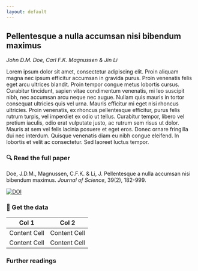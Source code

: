 ```yaml
---
layout: default
---
```


<section class="resume-section p-3 p-lg-5 d-flex justify-content-center" id="papers">
    <div class="w-100" markdown="1">

## Pellentesque a nulla accumsan nisi bibendum maximus
*John D.M. Doe, Carl F.K. Magnussen & Jin Li*

Lorem ipsum dolor sit amet, consectetur adipiscing elit. Proin aliquam magna nec ipsum efficitur accumsan in gravida purus. Proin venenatis felis eget arcu ultrices blandit. Proin tempor congue metus lobortis cursus. Curabitur tincidunt, sapien vitae condimentum venenatis, mi leo suscipit nibh, nec accumsan arcu neque nec augue. Nullam quis mauris in tortor consequat ultricies quis vel urna. Mauris efficitur mi eget nisi rhoncus ultricies. Proin venenatis, ex rhoncus pellentesque efficitur, purus felis rutrum turpis, vel imperdiet ex odio ut tellus. Curabitur tempor, libero vel pretium iaculis, odio erat vulputate justo, ac rutrum sem risus ut dolor. Mauris at sem vel felis lacinia posuere et eget eros. Donec ornare fringilla dui nec interdum. Quisque venenatis diam eu nibh congue eleifend. In lobortis et velit ac consectetur. Sed laoreet luctus tempor. 

### :mag: Read the full paper
Doe, J.D.M., Magnussen, C.F.K. & Li, J. Pellentesque a nulla accumsan nisi bibendum maximus. *Journal of Science*, 39(2), 182-999. 

[![DOI](https://zenodo.org/badge/175648361.svg)](https://zenodo.org/badge/latestdoi/175648361)

### :floppy_disk: Get the data

| Col 1 | Col 2 |
| ------------- | ------------- |
| Content Cell  | Content Cell  |
| Content Cell  | Content Cell  |


### Further readings

</div>
</section>
